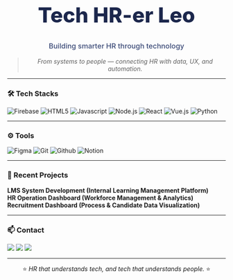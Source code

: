 <div align="center">

<h1 style="font-family: 'Inter', sans-serif; font-weight: 800; font-size: 48px; color: #1C274C;">
Tech HR-er Leo
</h1>

<h3 style="font-weight: 500; color: #3b4a77;">
Building smarter HR through technology
</h3>

> _From systems to people — connecting HR with data, UX, and automation._

</div>

---

### 🛠️ Tech Stacks
![Firebase](https://img.shields.io/badge/Firebase-FFCA28?style=for-the-badge&logo=Firebase&logoColor=white)
![HTML5](https://img.shields.io/badge/HTML5-E34F26?style=for-the-badge&logo=HTML5&logoColor=white)
![Javascript](https://img.shields.io/badge/Javascript-F7DF1E?style=for-the-badge&logo=Javascript&logoColor=white)
![Node.js](https://img.shields.io/badge/Node.js-339933?style=for-the-badge&logo=Node.js&logoColor=white)
![React](https://img.shields.io/badge/React-61DAFB?style=for-the-badge&logo=React&logoColor=white)
![Vue.js](https://img.shields.io/badge/Vue.js-4FC08D?style=for-the-badge&logo=Vue.js&logoColor=white)
![Python](https://img.shields.io/badge/Python-3776AB?style=for-the-badge&logo=Python&logoColor=white)

---

### ⚙️ Tools
![Figma](https://img.shields.io/badge/Figma-F24E1E?style=for-the-badge&logo=Figma&logoColor=white)
![Git](https://img.shields.io/badge/Git-F05032?style=for-the-badge&logo=Git&logoColor=white)
![Github](https://img.shields.io/badge/Github-181717?style=for-the-badge&logo=Github&logoColor=white)
![Notion](https://img.shields.io/badge/Notion-000000?style=for-the-badge&logo=Notion&logoColor=white)

---

### 📁 Recent Projects
**LMS System Development (Internal Learning Management Platform)**  
**HR Operation Dashboard (Workforce Management & Analytics)**  
**Recruitment Dashboard (Process & Candidate Data Visualization)**  

---

### 📫 Contact
<a href="https://www.instagram.com/_oleo_v/"><img src="https://img.shields.io/badge/Instagram-E4405F?style=for-the-badge&logo=Instagram&logoColor=white"></a>
<a href="mailto:joy9274@hufs.ac.kr"><img src="https://img.shields.io/badge/Gmail-EA4335?style=for-the-badge&logo=Gmail&logoColor=white"></a>
<a href="#"><img src="https://img.shields.io/badge/Notion-000000?style=for-the-badge&logo=Notion&logoColor=white"></a>

---

<div align="center">
⭐ <i>HR that understands tech, and tech that understands people.</i> ⭐
</div>
